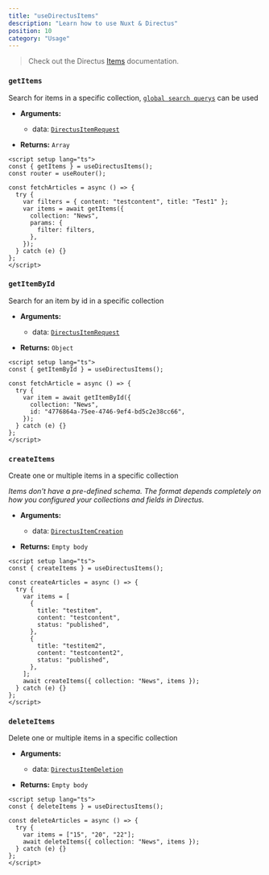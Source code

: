 ```yaml
---
title: "useDirectusItems"
description: "Learn how to use Nuxt & Directus"
position: 10
category: "Usage"
---
```


> Check out the Directus [Items](https://docs.directus.io/reference/items/) documentation.

### `getItems`

Search for items in a specific collection, [`global search querys`](https://docs.directus.io/reference/query/) can be used

- **Arguments:**

  - data: [`DirectusItemRequest`](https://github.com/Intevel/nuxt-directus/blob/master/src/runtime/types/index.d.ts#L26)

- **Returns:** `Array`

```vue [pages/articles.vue]
<script setup lang="ts">
const { getItems } = useDirectusItems();
const router = useRouter();

const fetchArticles = async () => {
  try {
    var filters = { content: "testcontent", title: "Test1" };
    var items = await getItems({
      collection: "News",
      params: {
        filter: filters,
      },
    });
  } catch (e) {}
};
</script>
```

### `getItemById`

Search for an item by id in a specific collection

- **Arguments:**

  - data: [`DirectusItemRequest`](https://github.com/Intevel/nuxt-directus/blob/master/src/runtime/types/index.d.ts#L26)

- **Returns:** `Object`

```vue [pages/article.vue]
<script setup lang="ts">
const { getItemById } = useDirectusItems();

const fetchArticle = async () => {
  try {
    var item = await getItemById({
      collection: "News",
      id: "4776864a-75ee-4746-9ef4-bd5c2e38cc66",
    });
  } catch (e) {}
};
</script>
```

### `createItems`

Create one or multiple items in a specific collection

_Items don't have a pre-defined schema. The format depends completely on how you configured your collections and fields in Directus._

- **Arguments:**

  - data: [`DirectusItemCreation`](https://github.com/Intevel/nuxt-directus/blob/master/src/runtime/types/index.d.ts#32)

- **Returns:** `Empty body`

```vue [pages/articles.vue]
<script setup lang="ts">
const { createItems } = useDirectusItems();

const createArticles = async () => {
  try {
    var items = [
      {
        title: "testitem",
        content: "testcontent",
        status: "published",
      },
      {
        title: "testitem2",
        content: "testcontent2",
        status: "published",
      },
    ];
    await createItems({ collection: "News", items });
  } catch (e) {}
};
</script>
```

### `deleteItems`

Delete one or multiple items in a specific collection

- **Arguments:**

  - data: [`DirectusItemDeletion`](https://github.com/Intevel/nuxt-directus/blob/master/src/runtime/types/index.d.ts#37)

- **Returns:** `Empty body`

```vue [pages/articles.vue]
<script setup lang="ts">
const { deleteItems } = useDirectusItems();

const deleteArticles = async () => {
  try {
    var items = ["15", "20", "22"];
    await deleteItems({ collection: "News", items });
  } catch (e) {}
};
</script>
```
